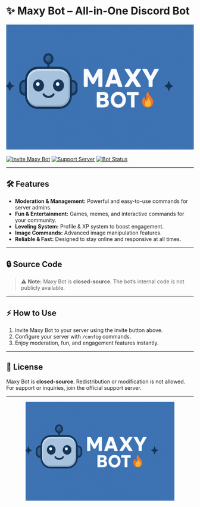 # ✨ Maxy Bot – All-in-One Discord Bot

<p align="center">
  <img src="maxy-banner.png" alt="Maxy Bot Banner" width="600"/>
</p>

[![Invite Maxy Bot](https://img.shields.io/badge/Invite-Bot-blue?style=for-the-badge)](https://discord.com/oauth2/authorize?client_id=1409945925064982668&permissions=268823630&scope=bot%20applications.commands) 
[![Support Server](https://img.shields.io/badge/Support-Discord-purple?style=for-the-badge)](https://discord.gg/tSTFAEgewm)
[![Bot Status](https://img.shields.io/badge/Status-Online-green?style=for-the-badge)](https://discord.com/oauth2/authorize?client_id=1409945925064982668&scope=bot)

---

## 🛠️ Features

- **Moderation & Management:** Powerful and easy-to-use commands for server admins.
- **Fun & Entertainment:** Games, memes, and interactive commands for your community.
- **Leveling System:** Profile & XP system to boost engagement.
- **Image Commands:** Advanced image manipulation features.
- **Reliable & Fast:** Designed to stay online and responsive at all times.

---

## 🔒 Source Code

> ⚠️ **Note:** Maxy Bot is **closed-source**. The bot’s internal code is not publicly available.


---

## ⚡ How to Use

1. Invite Maxy Bot to your server using the invite button above.
2. Configure your server with `/config` commands.
3. Enjoy moderation, fun, and engagement features instantly.

---

## 📄 License

Maxy Bot is **closed-source**. Redistribution or modification is not allowed.  
For support or inquiries, join the official support server.

---

<p align="center">
  <img src="maxy-banner.png" alt="Maxy Bot Banner" width="400"/>
</p>
